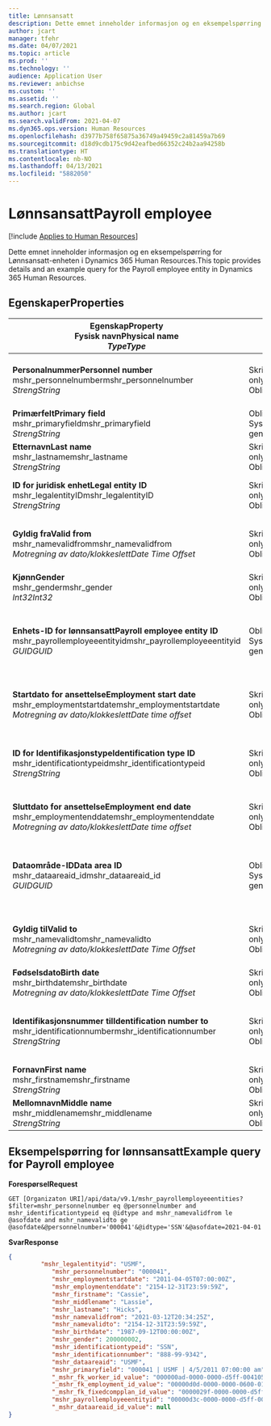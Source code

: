 ```yaml
---
title: Lønnsansatt
description: Dette emnet inneholder informasjon og en eksempelspørring for Lønnsansatt-enheten i Dynamics 365 Human Resources.
author: jcart
manager: tfehr
ms.date: 04/07/2021
ms.topic: article
ms.prod: ''
ms.technology: ''
audience: Application User
ms.reviewer: anbichse
ms.custom: ''
ms.assetid: ''
ms.search.region: Global
ms.author: jcart
ms.search.validFrom: 2021-04-07
ms.dyn365.ops.version: Human Resources
ms.openlocfilehash: d3977b758f65875a36749a49459c2a81459a7b69
ms.sourcegitcommit: d18d9cdb175c9d42eafbed66352c24b2aa94258b
ms.translationtype: HT
ms.contentlocale: nb-NO
ms.lasthandoff: 04/13/2021
ms.locfileid: "5882050"
---
```

# <a name="payroll-employee"></a><span data-ttu-id="42bd4-103">Lønnsansatt</span><span class="sxs-lookup"><span data-stu-id="42bd4-103">Payroll employee</span></span>

[!include [Applies to Human Resources](../includes/applies-to-hr.md)]

<span data-ttu-id="42bd4-104">Dette emnet inneholder informasjon og en eksempelspørring for Lønnsansatt-enheten i Dynamics 365 Human Resources.</span><span class="sxs-lookup"><span data-stu-id="42bd4-104">This topic provides details and an example query for the Payroll employee entity in Dynamics 365 Human Resources.</span></span>

## <a name="properties"></a><span data-ttu-id="42bd4-105">Egenskaper</span><span class="sxs-lookup"><span data-stu-id="42bd4-105">Properties</span></span>

| <span data-ttu-id="42bd4-106">Egenskap</span><span class="sxs-lookup"><span data-stu-id="42bd4-106">Property</span></span><br><span data-ttu-id="42bd4-107">**Fysisk navn**</span><span class="sxs-lookup"><span data-stu-id="42bd4-107">**Physical name**</span></span><br><span data-ttu-id="42bd4-108">**_Type_**</span><span class="sxs-lookup"><span data-stu-id="42bd4-108">**_Type_**</span></span> | <span data-ttu-id="42bd4-109">Bruk</span><span class="sxs-lookup"><span data-stu-id="42bd4-109">Use</span></span> | <span data-ttu-id="42bd4-110">beskrivelse</span><span class="sxs-lookup"><span data-stu-id="42bd4-110">Description</span></span> |
| --- | --- | --- |
| <span data-ttu-id="42bd4-111">**Personalnummer**</span><span class="sxs-lookup"><span data-stu-id="42bd4-111">**Personnel number**</span></span><br><span data-ttu-id="42bd4-112">mshr_personnelnumber</span><span class="sxs-lookup"><span data-stu-id="42bd4-112">mshr_personnelnumber</span></span><br><span data-ttu-id="42bd4-113">*Streng*</span><span class="sxs-lookup"><span data-stu-id="42bd4-113">*String*</span></span> | <span data-ttu-id="42bd4-114">Skrivebeskyttet</span><span class="sxs-lookup"><span data-stu-id="42bd4-114">Read-only</span></span><br><span data-ttu-id="42bd4-115">Obligatorisk</span><span class="sxs-lookup"><span data-stu-id="42bd4-115">Required</span></span> | <span data-ttu-id="42bd4-116">Det unike personalnummeret til den ansatte.</span><span class="sxs-lookup"><span data-stu-id="42bd4-116">The employee's unique personnel number.</span></span> |
| <span data-ttu-id="42bd4-117">**Primærfelt**</span><span class="sxs-lookup"><span data-stu-id="42bd4-117">**Primary field**</span></span><br><span data-ttu-id="42bd4-118">mshr_primaryfield</span><span class="sxs-lookup"><span data-stu-id="42bd4-118">mshr_primaryfield</span></span><br><span data-ttu-id="42bd4-119">*Streng*</span><span class="sxs-lookup"><span data-stu-id="42bd4-119">*String*</span></span> | <span data-ttu-id="42bd4-120">Obligatorisk</span><span class="sxs-lookup"><span data-stu-id="42bd4-120">Required</span></span><br><span data-ttu-id="42bd4-121">Systemgenerert</span><span class="sxs-lookup"><span data-stu-id="42bd4-121">System generated</span></span> |  |
| <span data-ttu-id="42bd4-122">**Etternavn**</span><span class="sxs-lookup"><span data-stu-id="42bd4-122">**Last name**</span></span><br><span data-ttu-id="42bd4-123">mshr_lastname</span><span class="sxs-lookup"><span data-stu-id="42bd4-123">mshr_lastname</span></span><br><span data-ttu-id="42bd4-124">*Streng*</span><span class="sxs-lookup"><span data-stu-id="42bd4-124">*String*</span></span> | <span data-ttu-id="42bd4-125">Skrivebeskyttet</span><span class="sxs-lookup"><span data-stu-id="42bd4-125">Read only</span></span><br><span data-ttu-id="42bd4-126">Obligatorisk</span><span class="sxs-lookup"><span data-stu-id="42bd4-126">Required</span></span> | <span data-ttu-id="42bd4-127">Ansattes etternavn.</span><span class="sxs-lookup"><span data-stu-id="42bd4-127">Employee last name.</span></span> |
| <span data-ttu-id="42bd4-128">**ID for juridisk enhet**</span><span class="sxs-lookup"><span data-stu-id="42bd4-128">**Legal entity ID**</span></span><br><span data-ttu-id="42bd4-129">mshr_legalentityID</span><span class="sxs-lookup"><span data-stu-id="42bd4-129">mshr_legalentityID</span></span><br><span data-ttu-id="42bd4-130">*Streng*</span><span class="sxs-lookup"><span data-stu-id="42bd4-130">*String*</span></span> | <span data-ttu-id="42bd4-131">Skrivebeskyttet</span><span class="sxs-lookup"><span data-stu-id="42bd4-131">Read-only</span></span><br><span data-ttu-id="42bd4-132">Obligatorisk</span><span class="sxs-lookup"><span data-stu-id="42bd4-132">Required</span></span> | <span data-ttu-id="42bd4-133">Angir den juridiske enheten (firmaet).</span><span class="sxs-lookup"><span data-stu-id="42bd4-133">Specifies the legal entity (company).</span></span> |
| <span data-ttu-id="42bd4-134">**Gyldig fra**</span><span class="sxs-lookup"><span data-stu-id="42bd4-134">**Valid from**</span></span><br><span data-ttu-id="42bd4-135">mshr_namevalidfrom</span><span class="sxs-lookup"><span data-stu-id="42bd4-135">mshr_namevalidfrom</span></span><br><span data-ttu-id="42bd4-136">*Motregning av dato/klokkeslett*</span><span class="sxs-lookup"><span data-stu-id="42bd4-136">*Date Time Offset*</span></span> | <span data-ttu-id="42bd4-137">Skrivebeskyttet</span><span class="sxs-lookup"><span data-stu-id="42bd4-137">Read-only</span></span> <br><span data-ttu-id="42bd4-138">Obligatorisk</span><span class="sxs-lookup"><span data-stu-id="42bd4-138">Required</span></span> | <span data-ttu-id="42bd4-139">Datoen som ansattinformasjonen er gyldig fra.</span><span class="sxs-lookup"><span data-stu-id="42bd4-139">Date the employee information is valid from.</span></span>  |
| <span data-ttu-id="42bd4-140">**Kjønn**</span><span class="sxs-lookup"><span data-stu-id="42bd4-140">**Gender**</span></span><br><span data-ttu-id="42bd4-141">mshr_gender</span><span class="sxs-lookup"><span data-stu-id="42bd4-141">mshr_gender</span></span><br><span data-ttu-id="42bd4-142">*Int32*</span><span class="sxs-lookup"><span data-stu-id="42bd4-142">*Int32*</span></span> | <span data-ttu-id="42bd4-143">Skrivebeskyttet</span><span class="sxs-lookup"><span data-stu-id="42bd4-143">Read-only</span></span><br><span data-ttu-id="42bd4-144">Obligatorisk</span><span class="sxs-lookup"><span data-stu-id="42bd4-144">Required</span></span> | <span data-ttu-id="42bd4-145">Den ansattes kjønn.</span><span class="sxs-lookup"><span data-stu-id="42bd4-145">The employee's gender.</span></span> |
| <span data-ttu-id="42bd4-146">**Enhets-ID for lønnsansatt**</span><span class="sxs-lookup"><span data-stu-id="42bd4-146">**Payroll employee entity ID**</span></span><br><span data-ttu-id="42bd4-147">mshr_payrollemployeeentityid</span><span class="sxs-lookup"><span data-stu-id="42bd4-147">mshr_payrollemployeeentityid</span></span><br><span data-ttu-id="42bd4-148">*GUID*</span><span class="sxs-lookup"><span data-stu-id="42bd4-148">*GUID*</span></span> | <span data-ttu-id="42bd4-149">Obligatorisk</span><span class="sxs-lookup"><span data-stu-id="42bd4-149">Required</span></span><br><span data-ttu-id="42bd4-150">Systemgenerert</span><span class="sxs-lookup"><span data-stu-id="42bd4-150">System generated</span></span> | <span data-ttu-id="42bd4-151">En systemgenerert GUID-verdi som entydig identifiserer den ansatte.</span><span class="sxs-lookup"><span data-stu-id="42bd4-151">A system-generated GUID value to uniquely identify the employee.</span></span> |
| <span data-ttu-id="42bd4-152">**Startdato for ansettelse**</span><span class="sxs-lookup"><span data-stu-id="42bd4-152">**Employment start date**</span></span><br><span data-ttu-id="42bd4-153">mshr_employmentstartdate</span><span class="sxs-lookup"><span data-stu-id="42bd4-153">mshr_employmentstartdate</span></span><br><span data-ttu-id="42bd4-154">*Motregning av dato/klokkeslett*</span><span class="sxs-lookup"><span data-stu-id="42bd4-154">*Date time offset*</span></span> | <span data-ttu-id="42bd4-155">Skrivebeskyttet</span><span class="sxs-lookup"><span data-stu-id="42bd4-155">Read-only</span></span><br><span data-ttu-id="42bd4-156">Obligatorisk</span><span class="sxs-lookup"><span data-stu-id="42bd4-156">Required</span></span> | <span data-ttu-id="42bd4-157">Startdatoen for den ansattes ansettelse.</span><span class="sxs-lookup"><span data-stu-id="42bd4-157">The start date of the employee's employment.</span></span> |
| <span data-ttu-id="42bd4-158">**ID for Identifikasjonstype**</span><span class="sxs-lookup"><span data-stu-id="42bd4-158">**Identification type ID**</span></span><br><span data-ttu-id="42bd4-159">mshr_identificationtypeid</span><span class="sxs-lookup"><span data-stu-id="42bd4-159">mshr_identificationtypeid</span></span><br><span data-ttu-id="42bd4-160">*Streng*</span><span class="sxs-lookup"><span data-stu-id="42bd4-160">*String*</span></span> |<span data-ttu-id="42bd4-161">Skrivebeskyttet</span><span class="sxs-lookup"><span data-stu-id="42bd4-161">Read-only</span></span><br><span data-ttu-id="42bd4-162">Obligatorisk</span><span class="sxs-lookup"><span data-stu-id="42bd4-162">Required</span></span> | <span data-ttu-id="42bd4-163">Identifikasjonstypen som er definert for den ansatte.</span><span class="sxs-lookup"><span data-stu-id="42bd4-163">The identification type defined for the employee.</span></span> |
| <span data-ttu-id="42bd4-164">**Sluttdato for ansettelse**</span><span class="sxs-lookup"><span data-stu-id="42bd4-164">**Employment end date**</span></span><br><span data-ttu-id="42bd4-165">mshr_employmentenddate</span><span class="sxs-lookup"><span data-stu-id="42bd4-165">mshr_employmentenddate</span></span><br><span data-ttu-id="42bd4-166">*Motregning av dato/klokkeslett*</span><span class="sxs-lookup"><span data-stu-id="42bd4-166">*Date time offset*</span></span> | <span data-ttu-id="42bd4-167">Skrivebeskyttet</span><span class="sxs-lookup"><span data-stu-id="42bd4-167">Read-only</span></span><br><span data-ttu-id="42bd4-168">Obligatorisk</span><span class="sxs-lookup"><span data-stu-id="42bd4-168">Required</span></span> |<span data-ttu-id="42bd4-169">Sluttdatoen for den ansattes ansettelse.</span><span class="sxs-lookup"><span data-stu-id="42bd4-169">The end of the employee's employment.</span></span>  |
| <span data-ttu-id="42bd4-170">**Dataområde-ID**</span><span class="sxs-lookup"><span data-stu-id="42bd4-170">**Data area ID**</span></span><br><span data-ttu-id="42bd4-171">mshr_dataareaid_id</span><span class="sxs-lookup"><span data-stu-id="42bd4-171">mshr_dataareaid_id</span></span><br><span data-ttu-id="42bd4-172">*GUID*</span><span class="sxs-lookup"><span data-stu-id="42bd4-172">*GUID*</span></span> | <span data-ttu-id="42bd4-173">Obligatorisk</span><span class="sxs-lookup"><span data-stu-id="42bd4-173">Required</span></span> <br><span data-ttu-id="42bd4-174">Systemgenerert</span><span class="sxs-lookup"><span data-stu-id="42bd4-174">System generated</span></span> | <span data-ttu-id="42bd4-175">Systemgenerert GUID-verdi som identifiserer den juridiske enheten (firmaet).</span><span class="sxs-lookup"><span data-stu-id="42bd4-175">System-generated GUID value identifying the legal entity (company).</span></span> |
| <span data-ttu-id="42bd4-176">**Gyldig til**</span><span class="sxs-lookup"><span data-stu-id="42bd4-176">**Valid to**</span></span><br><span data-ttu-id="42bd4-177">mshr_namevalidto</span><span class="sxs-lookup"><span data-stu-id="42bd4-177">mshr_namevalidto</span></span><br><span data-ttu-id="42bd4-178">*Motregning av dato/klokkeslett*</span><span class="sxs-lookup"><span data-stu-id="42bd4-178">*Date Time Offset*</span></span> |  <span data-ttu-id="42bd4-179">Skrivebeskyttet</span><span class="sxs-lookup"><span data-stu-id="42bd4-179">Read-only</span></span><br><span data-ttu-id="42bd4-180">Obligatorisk</span><span class="sxs-lookup"><span data-stu-id="42bd4-180">Required</span></span> | <span data-ttu-id="42bd4-181">Datoen som ansattinformasjonen er gyldig til.</span><span class="sxs-lookup"><span data-stu-id="42bd4-181">Date the employee information is valid to.</span></span> |
| <span data-ttu-id="42bd4-182">**Fødselsdato**</span><span class="sxs-lookup"><span data-stu-id="42bd4-182">**Birth date**</span></span><br><span data-ttu-id="42bd4-183">mshr_birthdate</span><span class="sxs-lookup"><span data-stu-id="42bd4-183">mshr_birthdate</span></span><br><span data-ttu-id="42bd4-184">*Motregning av dato/klokkeslett*</span><span class="sxs-lookup"><span data-stu-id="42bd4-184">*Date Time Offset*</span></span> | <span data-ttu-id="42bd4-185">Skrivebeskyttet</span><span class="sxs-lookup"><span data-stu-id="42bd4-185">Read-only</span></span> <br><span data-ttu-id="42bd4-186">Obligatorisk</span><span class="sxs-lookup"><span data-stu-id="42bd4-186">Required</span></span> | <span data-ttu-id="42bd4-187">Den ansattes fødselsdato.</span><span class="sxs-lookup"><span data-stu-id="42bd4-187">The employee's birth date</span></span> |
| <span data-ttu-id="42bd4-188">**Identifikasjonsnummer til**</span><span class="sxs-lookup"><span data-stu-id="42bd4-188">**Identification number to**</span></span><br><span data-ttu-id="42bd4-189">mshr_identificationnumber</span><span class="sxs-lookup"><span data-stu-id="42bd4-189">mshr_identificationnumber</span></span><br><span data-ttu-id="42bd4-190">*Streng*</span><span class="sxs-lookup"><span data-stu-id="42bd4-190">*String*</span></span> | <span data-ttu-id="42bd4-191">Skrivebeskyttet</span><span class="sxs-lookup"><span data-stu-id="42bd4-191">Read-only</span></span> <br><span data-ttu-id="42bd4-192">Obligatorisk</span><span class="sxs-lookup"><span data-stu-id="42bd4-192">Required</span></span> |<span data-ttu-id="42bd4-193">Identifikasjonsnummeret som er definert for den ansatte.</span><span class="sxs-lookup"><span data-stu-id="42bd4-193">The identification number defined for the employee.</span></span>  |
| <span data-ttu-id="42bd4-194">**Fornavn**</span><span class="sxs-lookup"><span data-stu-id="42bd4-194">**First name**</span></span><br><span data-ttu-id="42bd4-195">mshr_firstname</span><span class="sxs-lookup"><span data-stu-id="42bd4-195">mshr_firstname</span></span><br><span data-ttu-id="42bd4-196">*Streng*</span><span class="sxs-lookup"><span data-stu-id="42bd4-196">*String*</span></span> | <span data-ttu-id="42bd4-197">Skrivebeskyttet</span><span class="sxs-lookup"><span data-stu-id="42bd4-197">Read-only</span></span><br><span data-ttu-id="42bd4-198">Obligatorisk</span><span class="sxs-lookup"><span data-stu-id="42bd4-198">Required</span></span> | <span data-ttu-id="42bd4-199">Ansattes fornavn.</span><span class="sxs-lookup"><span data-stu-id="42bd4-199">Employee first name.</span></span> |
| <span data-ttu-id="42bd4-200">**Mellomnavn**</span><span class="sxs-lookup"><span data-stu-id="42bd4-200">**Middle name**</span></span><br><span data-ttu-id="42bd4-201">mshr_middlename</span><span class="sxs-lookup"><span data-stu-id="42bd4-201">mshr_middlename</span></span><br><span data-ttu-id="42bd4-202">*Streng*</span><span class="sxs-lookup"><span data-stu-id="42bd4-202">*String*</span></span> | <span data-ttu-id="42bd4-203">Skrivebeskyttet</span><span class="sxs-lookup"><span data-stu-id="42bd4-203">Read-only</span></span><br><span data-ttu-id="42bd4-204">Obligatorisk</span><span class="sxs-lookup"><span data-stu-id="42bd4-204">Required</span></span> |<span data-ttu-id="42bd4-205">Ansattes mellomnavn.</span><span class="sxs-lookup"><span data-stu-id="42bd4-205">Employee middle name.</span></span>  |

## <a name="example-query-for-payroll-employee"></a><span data-ttu-id="42bd4-206">Eksempelspørring for lønnsansatt</span><span class="sxs-lookup"><span data-stu-id="42bd4-206">Example query for Payroll employee</span></span>

<span data-ttu-id="42bd4-207">**Forespørsel**</span><span class="sxs-lookup"><span data-stu-id="42bd4-207">**Request**</span></span>

```http
GET [Organizaton URI]/api/data/v9.1/mshr_payrollemployeeentities?$filter=mshr_personnelnumber eq @personnelnumber and mshr_identificationtypeid eq @idtype and mshr_namevalidfrom le @asofdate and mshr_namevalidto ge @asofdate&@personnelnumber='000041'&@idtype='SSN'&@asofdate=2021-04-01
```

<span data-ttu-id="42bd4-208">**Svar**</span><span class="sxs-lookup"><span data-stu-id="42bd4-208">**Response**</span></span>

```json
{
         "mshr_legalentityid": "USMF",
            "mshr_personnelnumber": "000041",
            "mshr_employmentstartdate": "2011-04-05T07:00:00Z",
            "mshr_employmentenddate": "2154-12-31T23:59:59Z",
            "mshr_firstname": "Cassie",
            "mshr_middlename": "Lassie",
            "mshr_lastname": "Hicks",
            "mshr_namevalidfrom": "2021-03-12T20:34:25Z",
            "mshr_namevalidto": "2154-12-31T23:59:59Z",
            "mshr_birthdate": "1987-09-12T00:00:00Z",
            "mshr_gender": 200000002,
            "mshr_identificationtypeid": "SSN",
            "mshr_identificationnumber": "888-99-9342",
            "mshr_dataareaid": "USMF",
            "mshr_primaryfield": "000041 | USMF | 4/5/2011 07:00:00 am",
            "_mshr_fk_worker_id_value": "000000ad-0000-0000-d5ff-004105000000",
            "_mshr_fk_employment_id_value": "00000d0d-0000-0000-0600-014105000000",
            "_mshr_fk_fixedcompplan_id_value": "0000029f-0000-0000-d5ff-004105000000",
            "mshr_payrollemployeeentityid": "00000d3c-0000-0000-d5ff-004105000000",
            "_mshr_dataareaid_id_value": null
}
```
